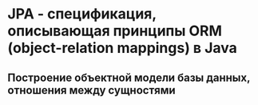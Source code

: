 # JPA - спецификация, описывающая принципы ORM (object-relation mappings) в Java

## Построение объектной модели базы данных, отношения между сущностями

